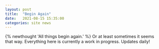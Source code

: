 ```yaml
---
layout: post
title:  "Begin Again"
date:   2021-08-15 15:35:00
categories: site news
---
```


{% newthought 'All things begin again.' %} Or at least sometimes it seems that way. Everything here is currently a work in progress.<!--more--> Updates daily!